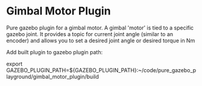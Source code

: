 # Gimbal Motor Plugin

Pure gazebo plugin for a gimbal motor. A gimbal 'motor' is tied to a specific gazebo
joint. It provides a topic for current joint angle (similar to an encoder) and allows
you to set a desired joint angle or desired torque in Nm

Add built plugin to gazebo plugin path:

export GAZEBO_PLUGIN_PATH=${GAZEBO_PLUGIN_PATH}:~/code/pure_gazebo_playground/gimbal_motor_plugin/build
